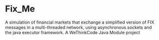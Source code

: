 # Fix_Me
A simulation of financial markets that exchange a simplified version of FIX messages in a multi-threaded network, using asynchronous sockets and the java executor framework. A WeThinkCode Java Module project

